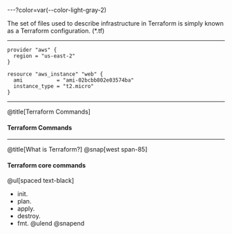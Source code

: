 ---?color=var(--color-light-gray-2)

The set of files used to describe infrastructure in Terraform is simply known as a Terraform configuration. (*.tf) 

---
```hcl
provider "aws" {
  region = "us-east-2"
}

resource "aws_instance" "web" {
  ami           = "ami-02bcbb802e03574ba"
  instance_type = "t2.micro"
}
```
---
@title[Terraform Commands]
#### Terraform Commands

---
@title[What is Terraform?]
@snap[west span-85]
#### Terraform core commands
@ul[spaced text-black]
- init.
- plan.
- apply.
- destroy.
- fmt.
@ulend
@snapend
